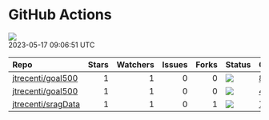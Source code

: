 GitHub Actions
================

![](https://github.com/jtrecenti/status/workflows/Render%20Status/badge.svg)  
2023-05-17 09:06:51 UTC

| Repo                                                        | Stars | Watchers | Issues | Forks | Status                                                                                                                                      | Commit                                                                                                                                                                  |
|:------------------------------------------------------------|------:|---------:|-------:|------:|:--------------------------------------------------------------------------------------------------------------------------------------------|:------------------------------------------------------------------------------------------------------------------------------------------------------------------------|
| [jtrecenti/goal500](https://github.com/jtrecenti/goal500)   |     1 |        1 |      0 |     0 | [![](https://github.com/jtrecenti/goal500/workflows/R-CMD-check/badge.svg)](https://github.com/jtrecenti/goal500/actions/runs/1778279287)   | <a href="https://github.com/jtrecenti/goal500/commit/849e75356b827afca837ff8a033208a9b129a526" title="Merge branch 'master' of github.com:jtrecenti/goal500">849e75</a> |
| [jtrecenti/goal500](https://github.com/jtrecenti/goal500)   |     1 |        1 |      0 |     0 | [![](https://github.com/jtrecenti/goal500/workflows/update-readme/badge.svg)](https://github.com/jtrecenti/goal500/actions/runs/4975544249) | <a href="https://github.com/jtrecenti/goal500/commit/47123dc5bf1dccb7d205a208dafccd4b91edae9b" title="Update data">47123d</a>                                           |
| [jtrecenti/sragData](https://github.com/jtrecenti/sragData) |     1 |        1 |      0 |     1 | [![](https://github.com/jtrecenti/sragData/workflows/update-data/badge.svg)](https://github.com/jtrecenti/sragData/actions/runs/2547090343) | <a href="https://github.com/jtrecenti/sragData/commit/7dc963de44bd4aaa69351c39f5498fb74025f446" title="Update data">7dc963</a>                                          |
